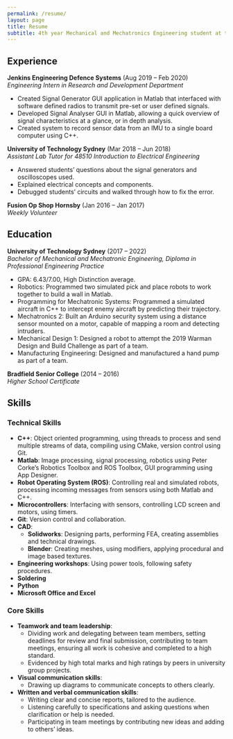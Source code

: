 ```yaml
---
permalink: /resume/
layout: page
title: Resume
subtitle: 4th year Mechanical and Mechatronics Engineering student at the University of Technology Sydney
---
```

## Experience
**Jenkins Engineering Defence Systems** (Aug 2019 – Feb 2020)\
_Engineering Intern in Research and Development Department_
- Created Signal Generator GUI application in Matlab that interfaced with software defined radios to transmit pre-set or user defined signals.
- Developed Signal Analyser GUI in Matlab, allowing a quick overview of signal characteristics at a glance, or in depth analysis.
- Created system to record sensor data from an IMU to a single board computer using C++. 

**University of Technology Sydney** (Mar 2018 – Jun 2018)\
_Assistant Lab Tutor for 48510 Introduction to Electrical Engineering_
- Answered students’ questions about the signal generators and oscilloscopes used.
- Explained electrical concepts and components.
- Debugged students’ circuits and walked through how to fix the error.

**Fusion Op Shop Hornsby** (Jan 2016 – Jan 2017)\
_Weekly Volunteer_ 

## Education
**University of Technology Sydney** (2017 – 2022)\
_Bachelor of Mechanical and Mechatronic Engineering, Diploma in Professional Engineering Practice_
- GPA: 6.43/7.00, High Distinction average.
- Robotics: Programmed two simulated pick and place robots to work together to build a wall in Matlab.
- Programming for Mechatronic Systems: Programmed a simulated aircraft in C++ to intercept enemy aircraft by predicting their trajectory.
- Mechatronics 2: Built an Arduino security system using a distance sensor mounted on a motor, capable of mapping a room and detecting intruders.
- Mechanical Design 1: Designed a robot to attempt the 2019 Warman Design and Build Challenge as part of a team.
- Manufacturing Engineering: Designed and manufactured a hand pump as part of a team.

**Bradfield Senior College** (2014 – 2016)\
_Higher School Certificate_

## Skills
### Technical Skills
- **C++**: Object oriented programming, using threads to process and send multiple streams of data, compiling using CMake, version control using Git.
- **Matlab**: Image processing, signal processing, robotics using Peter Corke’s Robotics Toolbox and ROS Toolbox, GUI programming using App Designer.
- **Robot Operating System (ROS)**: Controlling real and simulated robots, processing incoming messages from sensors using both Matlab and C++.
- **Microcontrollers**: Interfacing with sensors, controlling LCD screen and motors, using timers.
- **Git**: Version control and collaboration.
- **CAD**:
    - **Solidworks**: Designing parts, performing FEA, creating assemblies and technical drawings.
    - **Blender**: Creating meshes, using modifiers, applying procedural and image based textures.
- **Engineering workshops**: Using power tools, following safety procedures.
- **Soldering**
- **Python**
- **Microsoft Office and Excel**

### Core Skills
- **Teamwork and team leadership**:
    - Dividing work and delegating between team members, setting deadlines for review and final submission, contributing to team meetings, ensuring all work is cohesive and completed to a high standard.
    - Evidenced by high total marks and high ratings by peers in university group projects.
- **Visual communication skills**:
    - Drawing up diagrams to communicate concepts to others clearly.
- **Written and verbal communication skills**:
    - Writing clear and concise reports, tailored to the audience.
    - Listening carefully to specifications and asking questions when clarification or help is needed.
    - Participating in team meetings by contributing new ideas and adding to others’ ideas.
